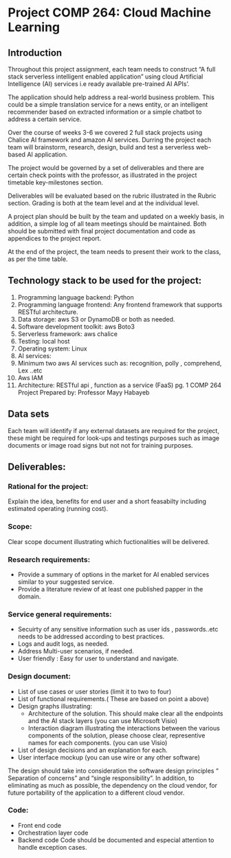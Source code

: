 # Project COMP 264: Cloud Machine Learning 
## Introduction
Throughout this project assignment, each team needs to construct “A full stack serverless
intelligent enabled application” using cloud Artificial Intelligence (AI) services i.e ready
available pre-trained AI APIs’.

The application should help address a real-world business problem. This could be a simple
translation service for a news entity, or an intelligent recommender based on extracted
information or a simple chatbot to address a certain service.

Over the course of weeks 3-6 we covered 2 full stack projects using Chalice AI framework and
amazon AI services.
Durring the project each team will brainstorm, research, design, build and test a serverless
web-based AI application.

The project would be governed by a set of deliverables and there are certain check points with
the professor, as illustrated in the project timetable key-milestones section.

Deliverables will be evaluated based on the rubric illustrated in the Rubric section. Grading is
both at the team level and at the individual level.

A project plan should be built by the team and updated on a weekly basis, in addition, a simple
log of all team meetings should be maintained. Both should be submitted with final project
documentation and code as appendices to the project report.

At the end of the project, the team needs to present their work to the class, as per the time
table.
## Technology stack to be used for the project:
1. Programming language backend: Python
2. Programming language frontend: Any frontend framework that supports RESTful
architecture.
3. Data storage: aws S3 or DynamoDB or both as needed.
4. Software development toolkit: aws Boto3
5. Serverless framework: aws chalice
6. Testing: local host
7. Operating system: Linux
8. AI services:
9. Minimum two aws AI services such as: recognition, polly , comprehend, Lex ..etc
10. Aws IAM
11. Architecture: RESTful api , function as a service (FaaS)
pg. 1 COMP 264 Project Prepared by: Professor Mayy Habayeb
## Data sets
Each team will identify if any external datasets are required for the project, these might be
required for look-ups and testings purposes such as image documents or image road signs but
not not for training purposes.
## Deliverables:
 ### Rational for the project: 
 Explain the idea, benefits for end user and a short feasabilty
including estimated operating (running cost).
### Scope: 
Clear scope document illustrating which fuctionalities will be delivered.
### Research requirements:
 - Provide a summary of options in the market for AI enabled services similar to
your suggested service.
- Provide a literature review of at least one published papper in the domain.
### Service general requirements:
- Secuirty of any sensitive information such as user ids , passwords..etc needs to
be addressed according to best practices.
- Logs and audit logs, as needed.
- Address Multi-user scenarios, if needed.
- User friendly : Easy for user to understand and navigate.
### Design document:
 - List of use cases or user stories (limit it to two to four)
 - List of functional requirements.( These are based on point a above)
 - Design graphs illustrating:
    - Architecture of the solution. This should make clear all the endpoints and
the AI stack layers (you can use Microsoft Visio)
    - Interaction diagram illustrating the interactions between the various
components of the solution, please choose clear, representive names for
each components. (you can use Visio)
- List of design decisions and an explanation for each.
- User interface mockup (you can use wire or any other software)

The design should take into consideration the software design principles “ Separation of
concerns” and “single responsibility”. In addition, to eliminating as much as possible, the
dependency on the cloud vendor, for future portability of the application to a different cloud
vendor.
### Code:
 - Front end code
- Orchestration layer code
 - Backend code
Code should be documented and especial attention to handle exception cases.